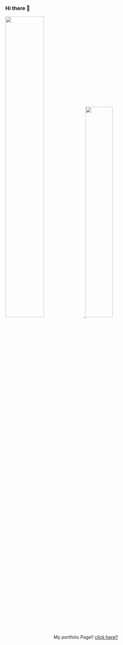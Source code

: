 ### Hi there 👋
<div float="left">
  <a href="https://github.com/anuraghazra/github-readme-stats">
    <img width="49%" src="https://github-readme-stats.vercel.app/api?username=a-im12&count_private=true&show_icons=true&theme=dark" />
  </a>
  <a href="https://github.com/anuraghazra/convoychat">
    <img width="41%" src="https://github-readme-stats.vercel.app/api/top-langs/?username=a-im12&layout=compact&theme=dracula" />
  </a>
</div>
<div align="center">
  <p size=100%>
    My portfolio Page!! <a href="https://a-im12.github.io/work-history/">click here!!</a>
  </p>
</div>

